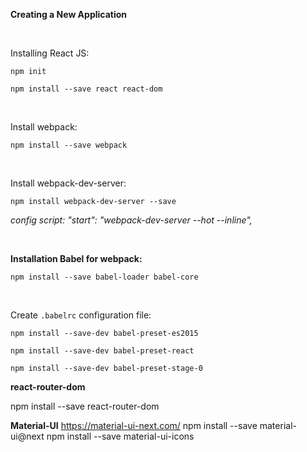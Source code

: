 **Creating a New Application**

<br>

Installing React JS:

`npm init`

`npm install --save react react-dom`

<br>

Install webpack:

`npm install --save webpack`

<br>

Install webpack-dev-server:

`npm install webpack-dev-server --save`

_config script: "start": "webpack-dev-server --hot --inline",_

<br>

**Installation Babel for webpack:**

`npm install --save babel-loader babel-core`

<br>

Create `.babelrc` configuration file:

`npm install --save-dev babel-preset-es2015`

`npm install --save-dev babel-preset-react`

`npm install --save-dev babel-preset-stage-0`

**react-router-dom**

npm install --save react-router-dom

**Material-UI**
https://material-ui-next.com/
npm install --save material-ui@next
npm install --save material-ui-icons



